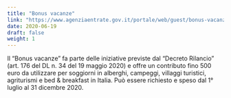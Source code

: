 ```yaml
---
title: "Bonus vacanze"
link: "https://www.agenziaentrate.gov.it/portale/web/guest/bonus-vacanze1"
date: 2020-06-19
draft: false
weight: 1
---
```


Il “Bonus vacanze” fa parte delle iniziative previste dal “Decreto Rilancio” (art. 176 del DL n. 34 del 19 maggio 2020) e offre un contributo fino 500 euro da utilizzare per soggiorni in alberghi, campeggi, villaggi turistici, agriturismi e bed & breakfast in Italia. Può essere richiesto e speso dal 1° luglio al 31 dicembre 2020.
